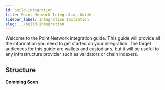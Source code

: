 ```yaml
---
id: build-integration
title: Point Network Integration Guide
sidebar_label: Integration Initiation
slug: ../build-integration
---
```


Welcome to the Point Network integration guide. This guide will provide all the information you need to
get started on your integration. The target audiences for this guide are wallets and custodians, but
it will be useful to any infrastructure provider such as validators or chain indexers.

## Structure

**Comming Soon**